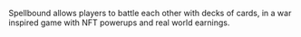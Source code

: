 Spellbound allows players to battle each other with decks of cards, in a war inspired game with NFT powerups and real world earnings.
